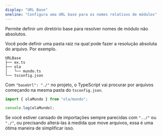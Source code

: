 ```yaml
---
display: "URL Base"
oneline: "Configura uma URL base para os nomes relativos de módulos"
---
```


Permite definir um diretório base para resolver nomes de módulo não absolutos.

Você pode definir uma pasta raiz na qual pode fazer a resolução absoluta do arquivo. Por exemplo.

```
URLBase
├── ex.ts
├── ola
│   └── mundo.ts
└── tsconfig.json
```

Com `"baseUrl": "./"` no projeto, o TypeScript vai procurar por arquivos começando na mesma pasta do `tsconfig.json`.

```ts
import { olaMundo } from "ola/mundo";

console.log(olaMundo);
```

Se você estiver cansado de importações sempre parecidas com `"../"` ou `"./"`, ou precisando
alterá-las à medida que move arquivos, essa é uma ótima maneira de simplificar isso.
